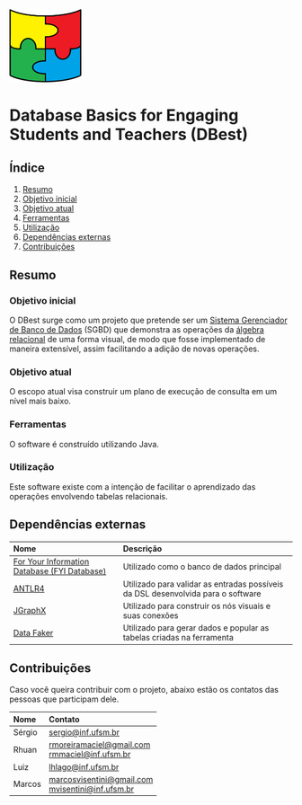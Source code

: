 <img src="./assets/images/dbest-logo.png" alt="Logo do DBest" width="128">

# Database Basics for Engaging Students and Teachers (DBest)

## Índice

1. [Resumo](#resumo)
2. [Objetivo inicial](#objetivo-inicial)
3. [Objetivo atual](#objetivo-atual)
4. [Ferramentas](#ferramentas)
5. [Utilização](#utilização)
6. [Dependências externas](#dependências-externas)
7. [Contribuições](#contribuições)

## Resumo

### Objetivo inicial

O DBest surge como um projeto que pretende ser um [Sistema Gerenciador de Banco de Dados][sgbd] (SGBD) que demonstra as operações da [álgebra relacional][algebra-relacional] de uma forma visual, de modo que fosse implementado de maneira extensível, assim facilitando a adição de novas operações.

### Objetivo atual

O escopo atual visa construir um plano de execução de consulta em um nível mais baixo.

### Ferramentas

O software é construído utilizando Java.

### Utilização

Este software existe com a intenção de facilitar o aprendizado das operações envolvendo tabelas relacionais.

## Dependências externas

| Nome                                                         | Descrição                                                                        |
| :----------------------------------------------------------- | :------------------------------------------------------------------------------- |
| [For Your Information Database (FYI Database)][fyi-database] | Utilizado como o banco de dados principal                                        |
| [ANTLR4][antlr4]                                             | Utilizado para validar as entradas possíveis da DSL desenvolvida para o software |
| [JGraphX][jgraphx]                                           | Utilizado para construir os nós visuais e suas conexões                          |
| [Data Faker][data-faker]                                     | Utilizado para gerar dados e popular as tabelas criadas na ferramenta            |

## Contribuições

Caso você queira contribuir com o projeto, abaixo estão os contatos das pessoas que participam dele.

| Nome   | Contato                                                                                           |
| :----- | :------------------------------------------------------------------------------------------------ |
| Sérgio | [sergio@inf.ufsm.br][email-inf-sergio]                                                            |
| Rhuan  | [rmoreiramaciel@gmail.com][email-pessoal-rhuan] <br> [rmmaciel@inf.ufsm.br][email-inf-rhuan]      |
| Luiz   | [lhlago@inf.ufsm.br][email-inf-luiz]                                                              |
| Marcos | [marcosvisentini@gmail.com][email-pessoal-marcos] <br> [mvisentini@inf.ufsm.br][email-inf-marcos] |

<!-- Links -->

[sgbd]:                 <https://pt.wikipedia.org/wiki/Sistema_de_gerenciamento_de_banco_de_dados> "Sistema Gerenciador de Banco de Dados"
[algebra-relacional]:   <https://pt.wikipedia.org/wiki/%C3%81lgebra_relacional>                    "Álgebra relacional"
[fyi-database]:         <https://github.com/crazynds/FyiDatabase-Java>                             "For Your Information Database (FYI Database)"
[antlr4]:               <https://github.com/vmcolares>                                             "ANTLR4"
[jgraphx]:              <https://github.com/vmcolares>                                             "JGraphX"
[data-faker]:           <https://github.com/vmcolares>                                             "Data Faker"
[email-inf-sergio]:     <mailto:sergio@inf.ufsm.br>                                                "E-mail da informática do Sérgio"
[email-pessoal-rhuan]:  <mailto:rmoreiramaciel@gmail.com>                                          "E-mail pessoal do Rhuan"
[email-inf-rhuan]:      <mailto:rmmaciel@inf.ufsm.br>                                              "E-mail da informática do Rhuan"
[email-inf-luiz]:       <mailto:lhlago@inf.ufsm.br>                                                "E-mail da informática do Luiz"
[email-pessoal-marcos]: <mailto:marcosvisentini@gmail.com>                                         "E-mail pessoal do Marcos"
[email-inf-marcos]:     <mailto:mvisentini@inf.ufsm.br>                                            "E-mail da informática do Marcos"
